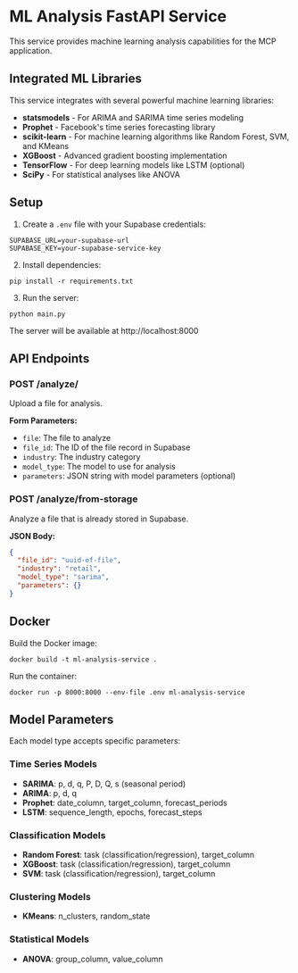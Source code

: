 
# ML Analysis FastAPI Service

This service provides machine learning analysis capabilities for the MCP application.

## Integrated ML Libraries

This service integrates with several powerful machine learning libraries:

- **statsmodels** - For ARIMA and SARIMA time series modeling
- **Prophet** - Facebook's time series forecasting library
- **scikit-learn** - For machine learning algorithms like Random Forest, SVM, and KMeans
- **XGBoost** - Advanced gradient boosting implementation
- **TensorFlow** - For deep learning models like LSTM (optional)
- **SciPy** - For statistical analyses like ANOVA

## Setup

1. Create a `.env` file with your Supabase credentials:

```
SUPABASE_URL=your-supabase-url
SUPABASE_KEY=your-supabase-service-key
```

2. Install dependencies:

```
pip install -r requirements.txt
```

3. Run the server:

```
python main.py
```

The server will be available at http://localhost:8000

## API Endpoints

### POST /analyze/

Upload a file for analysis.

**Form Parameters:**
- `file`: The file to analyze
- `file_id`: The ID of the file record in Supabase
- `industry`: The industry category
- `model_type`: The model to use for analysis
- `parameters`: JSON string with model parameters (optional)

### POST /analyze/from-storage

Analyze a file that is already stored in Supabase.

**JSON Body:**
```json
{
  "file_id": "uuid-of-file",
  "industry": "retail",
  "model_type": "sarima",
  "parameters": {}
}
```

## Docker

Build the Docker image:

```
docker build -t ml-analysis-service .
```

Run the container:

```
docker run -p 8000:8000 --env-file .env ml-analysis-service
```

## Model Parameters

Each model type accepts specific parameters:

### Time Series Models
- **SARIMA**: p, d, q, P, D, Q, s (seasonal period)
- **ARIMA**: p, d, q
- **Prophet**: date_column, target_column, forecast_periods
- **LSTM**: sequence_length, epochs, forecast_steps

### Classification Models
- **Random Forest**: task (classification/regression), target_column
- **XGBoost**: task (classification/regression), target_column
- **SVM**: task (classification/regression), target_column

### Clustering Models
- **KMeans**: n_clusters, random_state

### Statistical Models
- **ANOVA**: group_column, value_column
